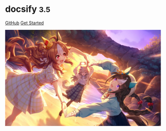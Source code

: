 # docsify <small>3.5</small>
[GitHub](https://github.com/OracleLoadstar/)
[Get Started](#快速开始)

<!-- 背景图片 -->

![](HomePage.png)